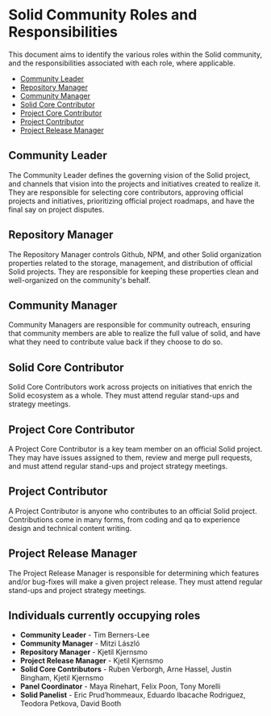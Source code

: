 # Solid Community Roles and Responsibilities  
This document aims to identify the various roles within the Solid community,
and the responsibilities associated with each role, where applicable.

- [Community Leader](#community-leader)
- [Repository Manager](#repository-manager)
- [Community Manager](#community-manager)
- [Solid Core Contributor](#solid-core-contributor)
- [Project Core Contributor](#project-core-contributor)
- [Project Contributor](#project-contributor)
- [Project Release Manager](#project-release-manager)

## Community Leader
The Community Leader defines the governing vision of the Solid project, and
channels that vision into the projects and initiatives created to realize it.
They are responsible for selecting core contributors, approving official
projects and initiatives, prioritizing official project roadmaps, and have the
final say on project disputes.

## Repository Manager
The Repository Manager controls Github, NPM, and other Solid organization
properties related to the storage, management, and distribution of official
Solid projects. They are responsible for keeping these properties clean and
well-organized on the community's behalf.

## Community Manager
Community Managers are responsible for community outreach, ensuring that
community members are able to realize the full value of solid, and have what
they need to contribute value back if they choose to do so.

## Solid Core Contributor
Solid Core Contributors work across projects on initiatives that enrich the
Solid ecosystem as a whole. They must attend regular stand-ups and strategy
meetings.

## Project Core Contributor
A Project Core Contributor is a key team member on an official Solid project.
They may have issues assigned to them, review and merge pull requests, and must
attend regular stand-ups and project strategy meetings.

## Project Contributor
A Project Contributor is anyone who contributes to an official Solid project.
Contributions come in many forms, from coding and qa to experience design and
technical content writing.

## Project Release Manager
The Project Release Manager is responsible for determining which features and/or
bug-fixes will make a given project release. They must attend regular stand-ups
and project strategy meetings.


## Individuals currently occupying roles

* **Community Leader** - Tim Berners-Lee
* **Community Manager** - Mitzi László
* **Repository Manager** - Kjetil Kjernsmo
* **Project Release Manager** - Kjetil Kjernsmo
* **Solid Core Contributors** - Ruben Verborgh, Arne Hassel, Justin Bingham, Kjetil Kjernsmo
* **Panel Coordinator** - Maya Rinehart, Felix Poon, Tony Morelli
* **Solid Panelist** - Eric Prud’hommeaux, Eduardo Ibacache Rodriguez, Teodora Petkova,  David Booth
